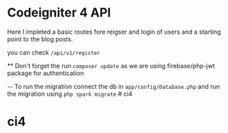 # Codeigniter 4 API 

Here I impleted a basic routes fore reigser and login of users and a starting point to the blog posts.

you can check `/api/v1/register` 

** Don't forget the run `composer update` as we are using firebase/php-jwt package for authentication

-- To run the migration connect the db in `app/config/Database.php` and run the migration using
`php spark migrate` # ci4
# ci4
